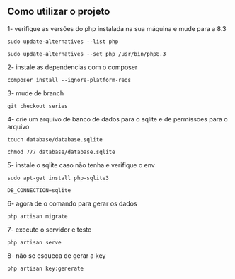 ## Como utilizar o projeto

1- verifique as versões do php instalada na sua máquina e mude para a 8.3

`sudo update-alternatives --list php`

`sudo update-alternatives --set php /usr/bin/php8.3`

2- instale as dependencias com o composer

`composer install --ignore-platform-reqs`

3- mude de branch

`git checkout series`

4- crie um arquivo de banco de dados para o sqlite e de permissoes para o arquivo

`touch database/database.sqlite`

`chmod 777 database/database.sqlite`

5- instale o sqlite caso não tenha e verifique o env

`sudo apt-get install php-sqlite3`

`DB_CONNECTION=sqlite`

6- agora de o comando para gerar os dados

`php artisan migrate`

7- execute o servidor e teste

`php artisan serve`

8- não se esqueça de gerar a key

`php artisan key:generate`




